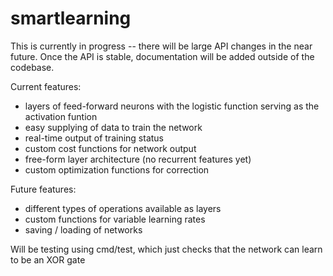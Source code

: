 # smartlearning

This is currently in progress -- there will be large API changes in the near future.
Once the API is stable, documentation will be added outside of the codebase.

Current features:
* layers of feed-forward neurons with the logistic function serving as the activation funtion
* easy supplying of data to train the network
* real-time output of training status
* custom cost functions for network output
* free-form layer architecture (no recurrent features yet)
* custom optimization functions for correction

Future features:
* different types of operations available as layers
* custom functions for variable learning rates
* saving / loading of networks

Will be testing using cmd/test, which just checks that the network can learn to be an XOR gate